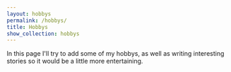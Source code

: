 ```yaml
---
layout: hobbys
permalink: /hobbys/
title: Hobbys
show_collection: hobbys
---
```


In this page I'll try to add some of my hobbys, as well as writing interesting stories so it would be a little more entertaining.